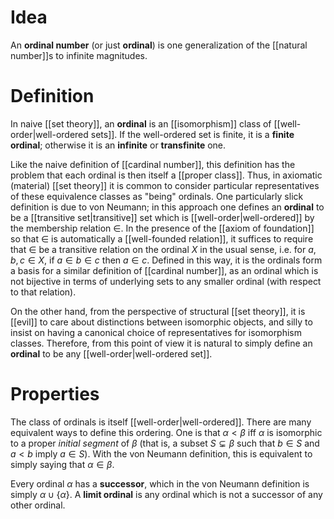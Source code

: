 # Idea

An **ordinal number** (or just **ordinal**) is one generalization of the [[natural number]]s to infinite magnitudes.


# Definition

In naive [[set theory]], an **ordinal** is an [[isomorphism]] class of [[well-order|well-ordered sets]].  If the well-ordered set is finite, it is a **finite ordinal**; otherwise it is an **infinite** or **transfinite** one.

Like the naive definition of [[cardinal number]], this definition has the problem that each ordinal is then itself a [[proper class]].  Thus, in axiomatic (material) [[set theory]] it is common to consider particular representatives of these equivalence classes as "being" ordinals.  One particularly slick definition is due to von Neumann; in this approach one defines an __ordinal__ to be a [[transitive set|transitive]] set which is [[well-order|well-ordered]] by the membership relation $\in$.  In the presence of the [[axiom of foundation]] so that $\in$ is automatically a [[well-founded relation]], it suffices to require that $\in$ be a transitive relation on the ordinal $X$ in the usual sense, i.e. for $a,b,c\in X$, if $a\in b\in c$ then $a\in c$.  Defined in this way, it is the ordinals form a basis for a similar definition of  [[cardinal number]], as an ordinal which is not bijective in terms of underlying sets to any smaller ordinal (with respect to that relation).

On the other hand, from the perspective of structural [[set theory]], it is [[evil]] to care about distinctions between isomorphic objects, and silly to insist on having a canonical choice of representatives for isomorphism classes.  Therefore, from this point of view it is natural to simply define an **ordinal** to be any [[well-order|well-ordered set]].


# Properties

The class of ordinals is itself [[well-order|well-ordered]].  There are many equivalent ways to define this ordering.  One is that $\alpha\lt\beta$ iff $\alpha$ is isomorphic to a proper _initial segment_ of $\beta$ (that is, a subset $S\subsetneq \beta$ such that $b\in S$ and $a\lt b$ imply $a\in S$).  With the von Neumann definition, this is equivalent to simply saying that $\alpha\in\beta$.

Every ordinal $\alpha$ has a **successor**, which in the von Neumann definition is simply $\alpha \cup \{\alpha\}$.  A **limit ordinal** is any ordinal which is not a successor of any other ordinal.
